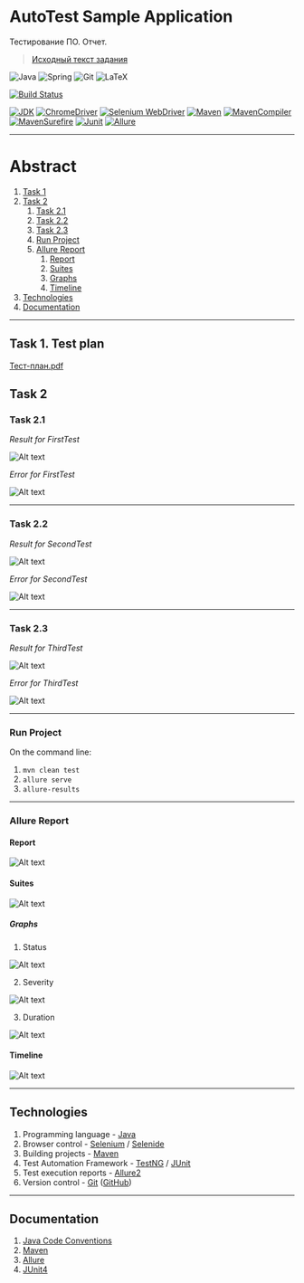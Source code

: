 # AutoTest Sample Application 
Тестирование ПО. Отчет.

> [Исходный текст задания](https://docs.google.com/document/d/18RBW8t4CCcIbdA06BKXMiwAmZx_uo7NBzxrFl8PQ90s/)


<img alt="Java" src="https://img.shields.io/badge/java-%23ED8B00.svg?&style=for-the-badge&logo=java&logoColor=white"/>
<img alt="Spring" src="https://img.shields.io/badge/spring%20-%236DB33F.svg?&style=for-the-badge&logo=spring&logoColor=white"/>
<img alt="Git" src="https://img.shields.io/badge/git%20-%23F05033.svg?&style=for-the-badge&logo=git&logoColor=white"/>
<img alt="LaTeX" src="https://img.shields.io/badge/latex%20-%23008080.svg?&style=for-the-badge&logo=latex&logoColor=white"/>


[![Build Status](https://travis-ci.org/joemccann/dillinger.svg?branch=master)](https://travis-ci.org/)

[![JDK](https://img.shields.io/badge/jdk-1.8.0-orange)](https://www.oracle.com/java/technologies/javase/8u271-relnotes.html)
[![ChromeDriver](https://img.shields.io/badge/chromedriver-87.0.4280.88-brightgreen)](https://chromedriver.storage.googleapis.com/index.html?path=87.0.4280.88/)
[![Selenium WebDriver](https://img.shields.io/badge/seleniumchromedriver-2.53.1-brightgreen)](https://www.javadoc.io/doc/org.seleniumhq.selenium/selenium-chrome-driver/2.53.1/org/openqa/selenium/chrome/ChromeDriver.html)
[![Maven](https://img.shields.io/badge/maven-3.6.3-blue)](https://maven.apache.org/docs/3.6.3/release-notes.html)
[![MavenCompiler](https://img.shields.io/badge/mavencompiler-3.5.1-blue)](https://mvnrepository.com/artifact/org.apache.maven.plugins/maven-compiler-plugin/3.5.1)
[![MavenSurefire](https://img.shields.io/badge/mavensurefire-2.22.2-blue)](https://mvnrepository.com/artifact/org.apache.maven.plugins/maven-surefire-plugin/2.22.2)
[![Junit](https://img.shields.io/badge/junit-4.12-red)](https://mvnrepository.com/artifact/junit/junit/4.12)
[![Allure](https://img.shields.io/badge/allure-2.10.0-blueviolet)]()

____

# Abstract
1. [Task 1](#task-1)
2. [Task 2](#task-2)
   1. [Task 2.1](#task-21)
   2. [Task 2.2](#task-22)
   3. [Task 2.3](#task-23)
   4. [Run Project](#run-project)
   5. [Allure Report](#allure-report)
      1. [Report](#report)
      2. [Suites](#suites)
      3. [Graphs](#graphs)
      4. [Timeline](#timeline)
3. [Technologies](#technologies)   
4. [Documentation](#documentation)

____


## Task 1. Test plan

 [Тест-план.pdf](Task1/testreport.pdf)

## Task 2

### Task 2.1

*Result for FirstTest*

![Alt text](allure_screenshots/FirstTest/Test9_Basket.png?raw=true "Result for FirstTest")

*Error for FirstTest*

![Alt text](allure_screenshots/FirstTest/Error_FirstTest.png?raw=true "Result for FirstTest")

____

### Task 2.2

*Result for SecondTest*

![Alt text](allure_screenshots/SecondTest/Test_11_Basket_2.png?raw=true "Result for SecondTest")

*Error for SecondTest*

![Alt text](allure_screenshots/SecondTest/Error_SecondTest.png?raw=true "Result for SecondTest")

____

### Task 2.3

*Result for ThirdTest*

![Alt text](allure_screenshots/ThirdTest/Test8_Favorites_2.png?raw=true "Result for ThirdTest")

*Error for ThirdTest*

![Alt text](allure_screenshots/ThirdTest/Error_ThirdTest.png?raw=true "Result for ThirdTest")

____

### Run Project

On the command line:

1. `mvn clean test`
2. `allure serve`
3. `allure-results`

____


### Allure Report

#### Report

![Alt text](allure_screenshots/Ower/01_allure_report.png?raw=true "Allure Report")

#### Suites

![Alt text](allure_screenshots/Ower/02_allure_suites.png?raw=true "Allure Suites")

##### Graphs
1. Status

![Alt text](allure_screenshots/Ower/01_allure_report.png?raw=true "Allure Status")

2. Severity

![Alt text](allure_screenshots/Ower/04_allure_severity.png?raw=true "Allure Severity")

3. Duration

![Alt text](allure_screenshots/Ower/05_allure_duration.png?raw=true "Allure Duration")

#### Timeline

![Alt text](allure_screenshots/Ower/06_allure_timeline.png?raw=true "Allure Timeline")

____


## Technologies

1. Programming language - [Java](https://www.java.com/)
2. Browser control - [Selenium](https://www.selenium.dev/) / [Selenide](https://ru.selenide.org/)
3. Building projects - [Maven](https://maven.apache.org/)
4. Test Automation Framework - [TestNG](https://testng.org/doc/) / [JUnit](https://junit.org/junit5/)
5. Test execution reports - [Allure2](https://docs.qameta.io/allure/)
6. Version control - [Git](https://git-scm.com/) ([GitHub](https://github.com/))

____

## Documentation

1. [Java Code Conventions](http://www.magnumblog.space/other/131-translating-java-code-conventions)
2. [Maven](https://proselyte.net/tutorials/maven/)
3. [Allure](https://docs.qameta.io/allure/)
4. [JUnit4](https://junit.org/junit4/)
